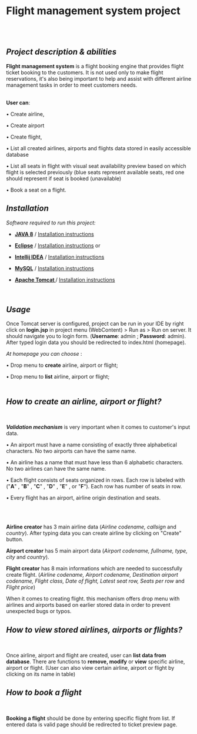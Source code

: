 
# Flight management system project

  <br />
  <br />
  
## *Project description & abilities*

**Flight management system** is a flight booking engine that provides flight ticket booking to the customers. It is not used only to make flight reservations, it's also being important to help and assist with different airline management tasks in order to meet customers needs.
<br />
<br />

**User can**:

• 	Create airline,

•	Create airport 

•	Create flight,

•	List all created airlines, airports and flights data stored in easily accessible database

•       List all seats in flight with visual seat availability preview based on which flight is selected previously 
        (blue seats represent available seats, red one should represent if seat is booked (unavailable)

•	Book a seat on a flight.


## *Installation*

*Software required to run this project:*

-	 **[JAVA 8](https://www.java.com/en/download/)**  / [Installation instructions](https://www.java.com/en/download/help/ie_online_install.xml)
-	 **[Eclipse](https://www.eclipse.org/downloads/)**  / [Installation instructions](https://www.eclipse.org/downloads/packages/installer) 
	or 
-	 **[Intellij IDEA](https://www.jetbrains.com/idea/download/)** / [Installation instructions](https://www.jetbrains.com/help/idea/installation-guide.html)  

-	 **[MySQL](https://dev.mysql.com/downloads/)** / [Installation instructions](https://www.sitepoint.com/how-to-install-mysql/#:~:text=Step%201%3A%20download%20MySQL,a%20tool%20such%20as%20fsum.)  
-	 **[Apache Tomcat ](https://apache.mirror.ba/tomcat/tomcat-9/v9.0.41/bin/apache-tomcat-9.0.41.exe)** / [Installation instructions](https://beginnersbook.com/2017/06/how-to-configure-apache-tomcat-server-in-eclipse-ide/)  

<br />

## *Usage*

Once Tomcat server is configured, project can be run in your IDE by right click on **login.jsp** in project menu (WebContent) > Run as > Run on server.
It should navigate you to login form. (**Username**: admin ; **Password**: admin). After typed login data you should be redirected to index.html (homepage).

*At homepage you can choose* :

•	Drop menu to **create** airline, airport or flight;

•	Drop menu to **list** airline, airport or flight;
<br />
<br />
## *How to create an airline, airport or flight?*
<br />

***Validation mechanism*** is very important when it comes to customer's input data.

   •	 An airport must have a name consisting of exactly three alphabetical characters. No two airports can have the same name.

   •	 An airline has a name that must have less than 6 alphabetic characters. No two airlines can have the same name.

   •	 Each flight consists of seats organized in rows. Each row is labeled with ("**A**" , "**B**" , "**C**" , "**D**" , "**E**" , or "**F**"). Each row has number of seats in row.

   •	 Every flight has an airport, airline origin destination and seats.
                 
<br />
<br />

   **Airline creator** has 3 main airline data (*Airline codename, callsign* and *country*). After typing data you can create airline by clicking on "Create" button.
<br />

   **Airport creator** has 5 main airport data (*Airport codename, fullname, type, city* and *country*).
<br />

   **Flight creator** has 8 main informations which are needed to successfully create flight.   (*Airline codename, Airport codename, Destination airport codename, Flight class, Date of flight, Latest seat row, Seats per row* and *Flight price*)
   
   When it comes to creating flight. this mechanism offers drop menu with airlines and airports based on earlier stored data in order to prevent unexpected bugs or typos.
 <br />
 
   ## *How to view stored airlines, airports or flights?*
<br />

   Once airline, airport and flight are created, user can **list data from database**. There are functions to **remove, modify** or **view** specific airline, airport or flight.    (User can also view certain airline, airport or flight by clicking on its name in table)
  <br />
  
   ## *How to book a flight*
  <br />
  
   **Booking a flight** should be done by entering specific flight from list. 
   If entered data is valid page should be redirected to ticket preview page. 
